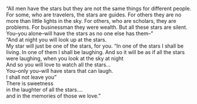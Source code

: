 “All men have the stars but they are not the same things for different people. For some, who are travelers, the stars are guides. For others they are no more than little lights in the sky. For others, who are scholars, they are problems. For businessman they were wealth. But all these stars are silent.  You–you alone–will have the stars as no one else has them–”  
“And at night you will look up at the stars.  
My star will just be one of the stars, for you. “In one of the stars I shall be living. In one of them I shall be laughing. And so it will be as if all the stars were laughing, when you look at the sky at night  
And so you will love to watch all the stars…  
You–only you–will have stars that can laugh.  
I shall not leave you”  
There is sweetness  
in the laughter of all the stars….  
and in the memories of those we love.”